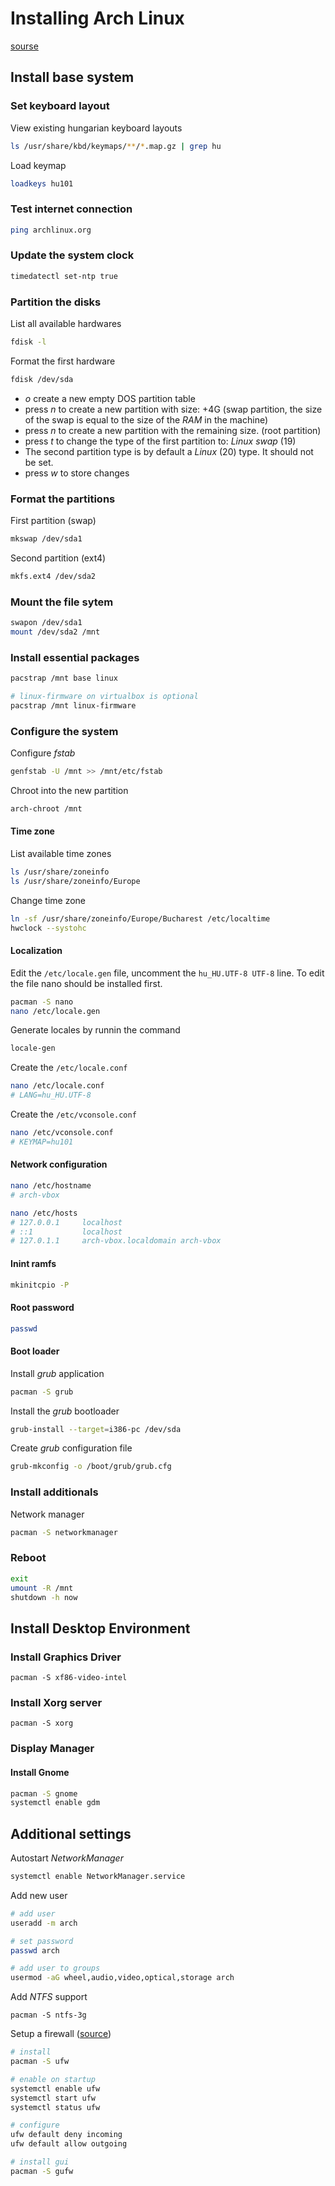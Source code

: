# Installing Arch Linux
[sourse](https://wiki.archlinux.org/index.php/Installation_guide#Boot_the_live_environment)

## Install base system

### Set keyboard layout
View existing hungarian keyboard layouts

```bash
ls /usr/share/kbd/keymaps/**/*.map.gz | grep hu
```

Load keymap

```bash
loadkeys hu101
```


### Test internet connection
```bash
ping archlinux.org
```

### Update the system clock
```bash
timedatectl set-ntp true
```

### Partition the disks
List all available hardwares 

```bash
fdisk -l
```
	
Format the first hardware 

```bash
fdisk /dev/sda
```

 - *o* create a new empty DOS partition table
 - press *n* to create a new partition with size: +4G (swap partition, the size of the swap is equal to the size of the *RAM* in the machine)
 - press *n* to create a new partition with the remaining size. (root partition)
 - press *t* to change the type of the first partition to: *Linux swap* (19)
 - The second partition type is by default a *Linux* (20) type. It should not be set.
 - press *w* to store changes

### Format the partitions
First partition (swap)

```bash
mkswap /dev/sda1
```

Second partition (ext4)

```bash
mkfs.ext4 /dev/sda2
```

### Mount the file sytem

```bash
swapon /dev/sda1
mount /dev/sda2 /mnt
```

### Install essential packages
```bash
pacstrap /mnt base linux

# linux-firmware on virtualbox is optional
pacstrap /mnt linux-firmware
```

### Configure the system

Configure *fstab*
```bash
genfstab -U /mnt >> /mnt/etc/fstab
```

Chroot into the new partition
```bash
arch-chroot /mnt
```

#### Time zone
List available time zones

```bash
ls /usr/share/zoneinfo
ls /usr/share/zoneinfo/Europe
```

Change time zone

```bash
ln -sf /usr/share/zoneinfo/Europe/Bucharest /etc/localtime
hwclock --systohc
```

#### Localization
Edit the ```/etc/locale.gen``` file, uncomment the ```hu_HU.UTF-8 UTF-8``` line. To edit the file nano should be installed first.

```bash
pacman -S nano
nano /etc/locale.gen
```

Generate locales by runnin the command

```bash
locale-gen
```

Create the `/etc/locale.conf`
 
```bash
nano /etc/locale.conf
# LANG=hu_HU.UTF-8
```

Create the `/etc/vconsole.conf`

```bash
nano /etc/vconsole.conf
# KEYMAP=hu101
```

#### Network configuration

```bash
nano /etc/hostname
# arch-vbox

nano /etc/hosts
# 127.0.0.1		localhost
# ::1			localhost
# 127.0.1.1		arch-vbox.localdomain arch-vbox
```

#### Inint ramfs
```bash
mkinitcpio -P
```

#### Root password
```bash
passwd
```

#### Boot loader
Install *grub* application

```bash
pacman -S grub
```

Install the *grub* bootloader

```bash
grub-install --target=i386-pc /dev/sda
```

Create *grub* configuration file

```bash 
grub-mkconfig -o /boot/grub/grub.cfg
```

### Install additionals

Network manager

```bash
pacman -S networkmanager
```

### Reboot

```bash
exit
umount -R /mnt
shutdown -h now
```

## Install Desktop Environment

### Install Graphics Driver
`pacman -S xf86-video-intel`

### Install Xorg server
`pacman -S xorg`

### Display Manager 

#### Install Gnome

```bash 
pacman -S gnome
systemctl enable gdm
```

## Additional settings

Autostart *NetworkManager*

```bash
systemctl enable NetworkManager.service
```

Add new user

```bash
# add user
useradd -m arch

# set password
passwd arch

# add user to groups
usermod -aG wheel,audio,video,optical,storage arch
```

Add *NTFS* support

`pacman -S ntfs-3g`

Setup a firewall ([source](https://www.digitalocean.com/community/tutorials/how-to-setup-a-firewall-with-ufw-on-an-ubuntu-and-debian-cloud-server))

```bash
# install
pacman -S ufw

# enable on startup
systemctl enable ufw 
systemctl start ufw
systemctl status ufw

# configure
ufw default deny incoming
ufw default allow outgoing

# install gui
pacman -S gufw
```

